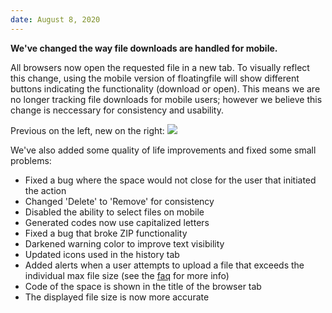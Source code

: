 ```yaml
---
date: August 8, 2020
---
```


**We've changed the way file downloads are handled for mobile.**

All browsers now open the requested file in a new tab. To visually reflect this change, using the mobile version of floatingfile will show different buttons indicating the functionality (download or open). This means we are no longer tracking file downloads for mobile users; however we believe this change is neccessary for consistency and usability.

Previous on the left, new on the right:
![](/images/changelog/3.1/mobile-icon-update.png)

We've also added some quality of life improvements and fixed some small problems:

- Fixed a bug where the space would not close for the user that initiated the action
- Changed 'Delete' to 'Remove' for consistency
- Disabled the ability to select files on mobile
- Generated codes now use capitalized letters
- Fixed a bug that broke ZIP functionality
- Darkened warning color to improve text visibility
- Updated icons used in the history tab
- Added alerts when a user attempts to upload a file that exceeds the individual max file size (see the [faq](https://floatingfile.space/faq?active=2) for more info)
- Code of the space is shown in the title of the browser tab
- The displayed file size is now more accurate
